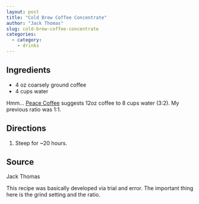 ```yaml
---
layout: post
title: "Cold Brew Coffee Concentrate"
author: "Jack Thomas"
slug: cold-brew-coffee-concentrate
categories:
  - category:
    - drinks
---
```


## Ingredients

- 4 oz coarsely ground coffee
- 4 cups water

Hmm... [Peace Coffee](https://www.peacecoffee.com/learn/brew-guides/cold-press/) suggests 12oz coffee to 8 cups water (3:2). My previous ratio was 1:1.

## Directions

1. Steep for ~20 hours.

## Source

Jack Thomas

This recipe was basically developed via trial and error. The important thing here is the grind setting and the ratio.
